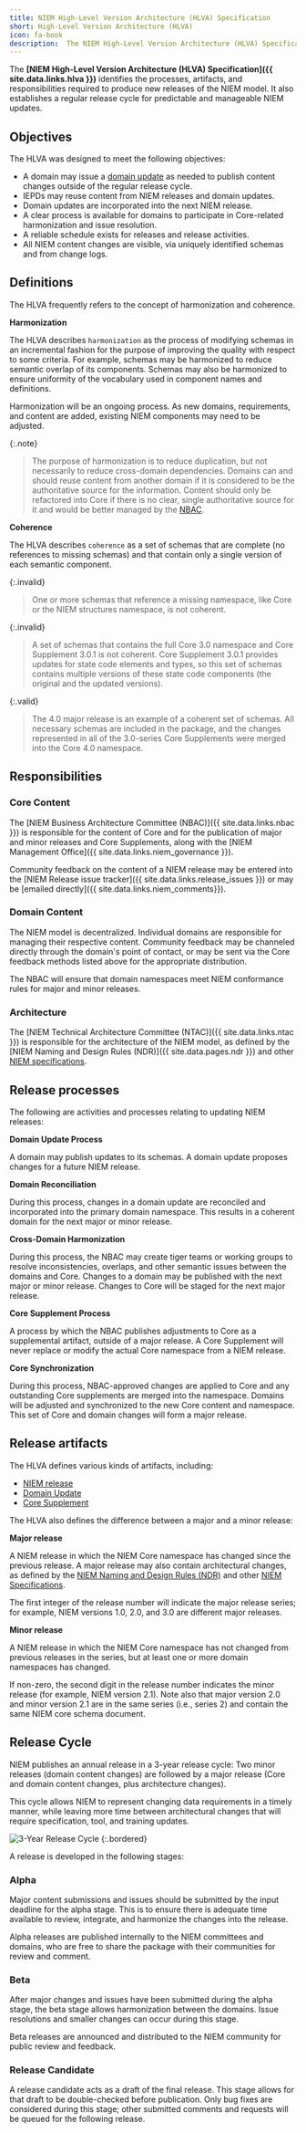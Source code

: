 ```yaml
---
title: NIEM High-Level Version Architecture (HLVA) Specification
short: High-Level Version Architecture (HLVA)
icon: fa-book
description:  The NIEM High-Level Version Architecture (HLVA) Specification identifies the processes, artifacts, and responsibilities required to produce new releases of the NIEM model.  It also establishes a regular release cycle for predictable and manageable NIEM updates.
---
```


The **[NIEM High-Level Version Architecture (HLVA) Specification]({{ site.data.links.hlva }})** identifies the processes, artifacts, and responsibilities required to produce new releases of the NIEM model.  It also establishes a regular release cycle for predictable and manageable NIEM updates.

## Objectives

The HLVA was designed to meet the following objectives:

- A domain may issue a [domain update](../../artifacts/releases/domain-update) as needed to publish content changes outside of the regular release cycle.
- IEPDs may reuse content from NIEM releases and domain updates.
- Domain updates are incorporated into the next NIEM release.
- A clear process is available for domains to participate in Core-related harmonization and issue resolution.
- A reliable schedule exists for releases and release activities.
- All NIEM content changes are visible, via uniquely identified schemas and from change logs.

## Definitions

The HLVA frequently refers to the concept of harmonization and coherence.

**Harmonization**

The HLVA describes `harmonization` as the process of modifying schemas in an incremental fashion for the purpose of improving the quality with respect to some criteria. For example, schemas may be harmonized to reduce semantic overlap of its components. Schemas may also be harmonized to ensure uniformity of the vocabulary used in component names and definitions.

Harmonization will be an ongoing process.  As new domains, requirements, and content are added, existing NIEM components may need to be adjusted.

{:.note}
> The purpose of harmonization is to reduce duplication, but not necessarily to reduce cross-domain dependencies.  Domains can and should reuse content from another domain if it  is considered to be the authoritative source for the information.  Content should only be refactored into Core if there is no clear, single authoritative source for it and would be better managed by the [NBAC]({{site.data.links.nbac}}).

**Coherence**

The HLVA describes `coherence` as a set of schemas that are complete (no references to missing schemas) and that contain only a single version of each semantic component.

{:.invalid}
> One or more schemas that reference a missing namespace, like Core or the NIEM structures namespace, is not coherent.

{:.invalid}
> A set of schemas that contains the full Core 3.0 namespace and Core Supplement 3.0.1 is not coherent.  Core Supplement 3.0.1 provides updates for state code elements and types, so this set of schemas contains multiple versions of these state code components (the original and the updated versions).

{:.valid}
> The 4.0 major release is an example of a coherent set of schemas.  All necessary schemas are included in the package, and the changes represented in all of the 3.0-series Core Supplements were merged into the Core 4.0 namespace.

## Responsibilities

### Core Content

The [NIEM Business Architecture Committee (NBAC)]({{ site.data.links.nbac }}) is responsible for the content of Core and for the publication of major and minor releases and Core Supplements, along with the [NIEM Management Office]({{ site.data.links.niem_governance }}).

Community feedback on the content of a NIEM release may be entered into the [NIEM Release issue tracker]({{ site.data.links.release_issues }}) or may be [emailed directly]({{ site.data.links.niem_comments}}).

### Domain Content

The NIEM model is decentralized.  Individual domains are responsible for managing their respective content.  Community feedback may be channeled directly through the domain's point of contact, or may be sent via the Core feedback methods listed above for the appropriate distribution.

The NBAC will ensure that domain namespaces meet NIEM conformance rules for major and minor releases.

### Architecture

The [NIEM Technical Architecture Committee (NTAC)]({{ site.data.links.ntac }}) is responsible for the architecture of the NIEM model, as defined by the [NIEM Naming and Design Rules (NDR)]({{ site.data.pages.ndr }}) and other [NIEM specifications](../).

## Release processes

The following are activities and processes relating to updating NIEM releases:

**Domain Update Process**

A domain may publish updates to its schemas.  A domain update proposes changes for a future NIEM release.

**Domain Reconciliation**

During this process, changes in a domain update are reconciled and incorporated into the primary domain namespace.  This results in a coherent domain for the next major or minor release.

**Cross-Domain Harmonization**

During this process, the NBAC may create tiger teams or working groups to resolve inconsistencies, overlaps, and other semantic issues between the domains and Core.  Changes to a domain may be published with the next major or minor release.  Changes to Core will be staged for the next major release.

**Core Supplement Process**

A process by which the NBAC publishes adjustments to Core as a supplemental artifact, outside of a major release.  A Core Supplement will never replace or modify the actual Core namespace from a NIEM release.

**Core Synchronization**

During this process, NBAC-approved changes are applied to Core and any outstanding Core supplements are merged into the namespace.  Domains will be adjusted and synchronized to the new Core content and namespace.  This set of Core and domain changes will form a major release.

## Release artifacts

The HLVA defines various kinds of artifacts, including:

- [NIEM release](../../artifacts/releases/release)
- [Domain Update](../../artifacts/releases/domain-update)
- [Core Supplement](../../artifacts/releases/core-supplement)

The HLVA also defines the difference between a major and a minor release:

**Major release**

A NIEM release in which the NIEM Core namespace has changed since the previous release.  A major release may also contain architectural changes, as defined by the [NIEM Naming and Design Rules (NDR)](../ndr) and other [NIEM Specifications](../).

The first integer of the release number will indicate the major release series; for example, NIEM versions 1.0, 2.0, and 3.0 are different major releases.

**Minor release**

A NIEM release in which the NIEM Core namespace has not changed from previous releases in the series, but at least one or more domain namespaces has changed.

If non-zero, the second digit in the release number indicates the minor release (for example, NIEM version 2.1).  Note also that major version 2.0 and minor version 2.1 are in the same series (i.e., series 2) and contain the same NIEM core schema document.

## Release Cycle

NIEM publishes an annual release in a 3-year release cycle: Two minor releases (domain content changes) are followed by a major release (Core and domain content changes, plus architecture changes).

This cycle allows NIEM to represent changing data requirements in a timely manner, while leaving more time between architectural changes that will require specification, tool, and training updates.

![3-Year Release Cycle](assets/release-cycle.png)
{:.bordered}

A release is developed in the following stages:

### Alpha

Major content submissions and issues should be submitted by the input deadline for the alpha stage.  This is to ensure there is adequate time available to review, integrate, and harmonize the changes into the release.

Alpha releases are published internally to the NIEM committees and domains, who are free to share the package with their communities for review and comment.

### Beta

After major changes and issues have been submitted during the alpha stage, the beta stage allows harmonization between the domains.  Issue resolutions and smaller changes can occur during this stage.

Beta releases are announced and distributed to the NIEM community for public review and feedback.

### Release Candidate

A release candidate acts as a draft of the final release.  This stage allows for that draft to be double-checked before publication.  Only bug fixes are considered during this stage; other submitted comments and requests will be queued for the following release.
